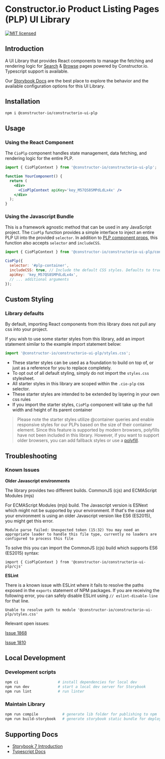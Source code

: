 # Constructor.io Product Listing Pages (PLP) UI Library

[![MIT licensed](https://img.shields.io/badge/license-MIT-blue.svg)](https://github.com/Constructor-io/constructorio-ui-plp/blob/main/LICENSE)

## Introduction

A UI Library that provides React components to manage the fetching and rendering logic for [Search](https://constructor.io/products/search/) & [Browse](https://constructor.io/products/browse/) pages powered by Constructor.io. Typescript support is available.

Our [Storybook Docs](https://constructor-io.github.io/constructorio-ui-plp/?path=/docs/general-introduction--documentation) are the best place to explore the behavior and the available configuration options for this UI Library.

## Installation

```bash
npm i @constructor-io/constructorio-ui-plp
```

## Usage

### Using the React Component

The `CioPlp` component handles state management, data fetching, and rendering logic for the entire PLP.

```jsx
import { CioPlpContext } from '@constructor-io/constructorio-ui-plp';

function YourComponent() {
  return (
    <div>
      <CioPlpContext apiKey='key_M57QS8SMPdLdLx4x' />
    </div>
  );
}
```

### Using the Javascript Bundle

This is a framework agnostic method that can be used in any JavaScript project. The `CioPlp` function provides a simple interface to inject an entire PLP UI into the provided `selector`.
In addition to [PLP component props](https://constructor-io.github.io/constructorio-ui-plp/?path=/docs/plp-component--docs), this function also accepts `selector` and `includeCSS`.

```js
import { CioPlpContext } from '@constructor-io/constructorio-ui-plp/constructorio-ui-plp-bundled';

CioPlp({
  selector: '#plp-container',
  includeCSS: true, // Include the default CSS styles. Defaults to true.
  apiKey: 'key_M57QS8SMPdLdLx4x',
  // ... additional arguments
});
```

## Custom Styling

### Library defaults

By default, importing React components from this library does not pull any css into your project.

If you wish to use some starter styles from this library, add an import statement similar to the example import statement below:

```js
import '@constructor-io/constructorio-ui-plp/styles.css';
```

- These starter styles can be used as a foundation to build on top of, or just as a reference for you to replace completely.
- To opt out of all default styling, simply do not import the `styles.css` stylesheet.
- All starter styles in this library are scoped within the `.cio-plp` css selector.
- These starter styles are intended to be extended by layering in your own css rules
- If you import the starter styles, `CioPlp` component will take up the full width and height of its parent container

> Please note the starter styles utilize @container queries and enable responsive styles for our PLPs based on the size of their container element. Since this feature is supported by modern browsers, polyfills have not been included in this library. However, if you want to support older browsers, you can add fallback styles or use a [polyfill](https://github.com/GoogleChromeLabs/container-query-polyfill).

## Troubleshooting

### Known Issues

**Older Javascript environments**

The library provides two different builds. CommonJS (cjs) and ECMAScript Modules (mjs) 

For ECMAScript Modules (mjs) build. The Javascript version is ESNext which might not be supported by your environment.
If that's the case and your environment is using an older Javascript version like ES6 (ES2015), you might get this error.

`Module parse failed: Unexpected token (15:32)
You may need an appropriate loader to handle this file type, currently no loaders are configured to process this file`

To solve this you can import the CommonJS (cjs) build which supports ES6 (ES2015) syntax:

`import { CioPlpContext } from '@constructor-io/constructorio-ui-plp/cjs'`

**ESLint**

There is a known issue with ESLint where it fails to resolve the paths exposed in the `exports` statement of NPM packages. If you are receiving the following error, you can safely disable ESLint using `// eslint-disable-line` for that line.

`Unable to resolve path to module '@constructor-io/constructorio-ui-plp/styles.css'`

Relevant open issues:

[Issue 1868](https://github.com/import-js/eslint-plugin-import/issues/1868)

[Issue 1810](https://github.com/import-js/eslint-plugin-import/issues/1810)

## Local Development

### Development scripts

```bash
npm ci                  # install dependencies for local dev
npm run dev             # start a local dev server for Storybook
npm run lint            # run linter
```

### Maintain Library

```bash
npm run compile           # generate lib folder for publishing to npm
npm run build-storybook   # generate storybook static bundle for deploy with GH Pages
```

## Supporting Docs

- [Storybook 7 Introduction](https://storybook.js.org/docs/7.0/react/get-started/introduction)
- [Typescript Docs](https://www.typescriptlang.org/docs/)
